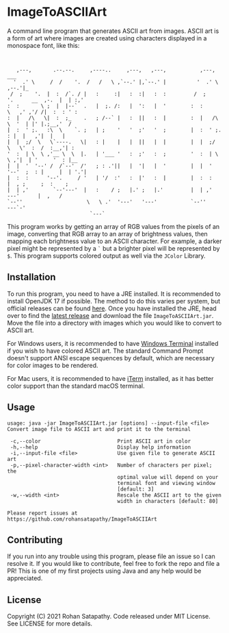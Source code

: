 # ImageToASCIIArt
A command line program that generates ASCII art from images. ASCII art is a form of art where images are created using characters displayed in a monospace font, 
like this:

```
                                                                                                
                                                                                                
   ,---,       .--.--.     ,----..     ,---,   ,---,           ,---,                    ___     
  '  .' \     /  /    '.  /   /   \ ,`--.' |,`--.' |          '  .' \                 ,--.'|_   
 /  ;    '.  |  :  /`. / |   :     :|   :  :|   :  :         /  ;    '.      __  ,-.  |  | :,'  
:  :       \ ;  |  |--`  .   |  ;. /:   |  ':   |  '        :  :       \   ,' ,'/ /|  :  : ' :  
:  |   /\   \|  :  ;_    .   ; /--` |   :  ||   :  |        :  |   /\   \  '  | |' |.;__,'  /   
|  :  ' ;.   :\  \    `. ;   | ;    '   '  ;'   '  ;        |  :  ' ;.   : |  |   ,'|  |   |    
|  |  ;/  \   \`----.   \|   : |    |   |  ||   |  |        |  |  ;/  \   \'  :  /  :__,'| :    
'  :  | \  \ ,'__ \  \  |.   | '___ '   :  ;'   :  ;        '  :  | \  \ ,'|  | '     '  : |__  
|  |  '  '--' /  /`--'  /'   ; : .'||   |  '|   |  '        |  |  '  '--'  ;  : |     |  | '.'| 
|  :  :      '--'.     / '   | '/  :'   :  |'   :  |        |  :  :        |  , ;     ;  :    ; 
|  | ,'        `--'---'  |   :    / ;   |.' ;   |.'         |  | ,'         ---'      |  ,   /  
`--''                     \   \ .'  '---'   '---'           `--''                      ---`-'   
                           `---`                                                                
```
This program works by getting an array of RGB values from the pixels of an image, converting that RGB array to an array of brightness values, then mapping 
each brightness value to an ASCII character. For example, a darker pixel might be represented by a `` ` ``  but a brighter pixel will be represented by `$`.
This program supports colored output as well via the `JColor` Library. 


## Installation

To run this program, you need to have a JRE installed. It is recommended to install OpenJDK 17 if possible. The method to do this varies per system, but official
releases can be found [here](https://jdk.java.net/17/). Once you have installed the JRE, head over to find the 
[latest release](https://github.com/rohansatapathy/ImageToASCIIArt/releases/latest) and download the file `ImageToASCIIArt.jar`. Move the file into a directory
with images which you would like to convert to ASCII art. 

For Windows users, it is recommended to have [Windows Terminal](https://www.microsoft.com/en-us/p/windows-terminal/9n0dx20hk701?activetab=pivot:overviewtab)
installed if you wish to have colored ASCII art. The standard Command Prompt doesn't support ANSI escape sequences
by default, which are necessary for color images to be rendered. 

For Mac users, it is recommended to have [iTerm](https://iterm2.com/) installed, as it has better color support than the
standard macOS terminal.

## Usage

```
usage: java -jar ImageToASCIIArt.jar [options] --input-file <file>
Convert image file to ASCII art and print it to the terminal

 -c,--color                         Print ASCII art in color
 -h,--help                          Display help information
 -i,--input-file <file>             Use given file to generate ASCII art
 -p,--pixel-character-width <int>   Number of characters per pixel; the
                                    optimal value will depend on your
                                    terminal font and viewing window
                                    [default: 3]
 -w,--width <int>                   Rescale the ASCII art to the given
                                    width in characters [default: 80]

Please report issues at https://github.com/rohansatapathy/ImageToASCIIArt
```

## Contributing

If you run into any trouble using this program, please file an issue so I can resolve it. If you would like to contribute, feel free to fork the repo and 
file a PR! This is one of my first projects using Java and any help would be appreciated. 

## License

Copyright (C) 2021 Rohan Satapathy. Code released under MIT License. See LICENSE for more details. 

